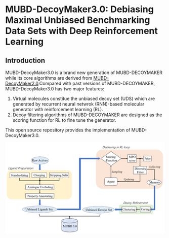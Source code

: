 # MUBD-DecoyMaker3.0: Debiasing Maximal Unbiased Benchmarking Data Sets with Deep Reinforcement Learning

## Introduction

MUBD-DecoyMaker3.0 is a brand new generation of MUBD-DECOYMAKER while its core algorithms are derived from [MUBD-DecoyMaker2.0](https://github.com/jwxia2014/MUBD-DecoyMaker2.0).Compared with past versions of MUBD-DECOYMAKER, MUBD-DecoyMaker3.0 has two major features:
1) Virtual molecules constitue the unbiased decoy set (UDS) which are generated by recurrent neural netwrok (RNN)-based molecular generator with reinforcement learning (RL).
2) Decoy filtering algorithms of MUBD-DECOYMAKER are designed as the scoring function for RL to fine tune the generator.

This open source repository provides the implementation of MUBD-DecoyMaker3.0.

![Figure from manuscript](figures/model.png)